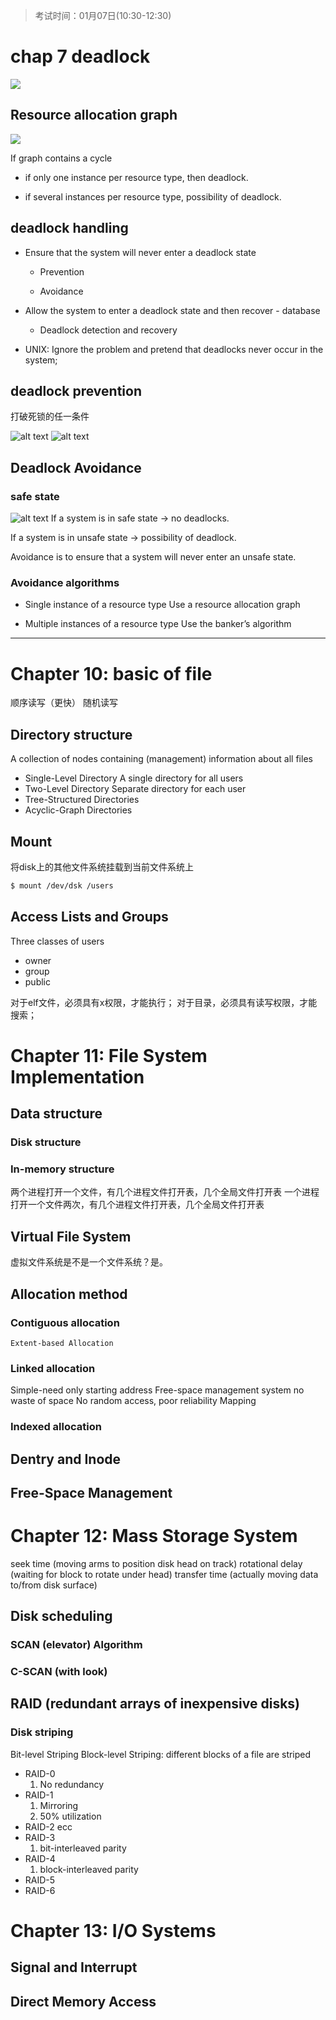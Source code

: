 > 考试时间：01月07日(10:30-12:30)

# chap 7 deadlock
![](pics/rag.png)
## Resource allocation graph
![](pics/rag1.png)

If graph contains a cycle 

+ if only one instance per resource type, then deadlock.

+ if several instances per resource type, possibility of deadlock.

## deadlock handling
+ Ensure that the system will never enter a deadlock state
    + Prevention

    + Avoidance

+ Allow the system to enter a deadlock state and then recover - database

    + Deadlock detection and recovery

+ UNIX: Ignore the problem and pretend that deadlocks never occur in the system;
## deadlock prevention
打破死锁的任一条件

![alt text](pics/ddlp.png)
![alt text](pics/ddlp1.png)

## Deadlock Avoidance
### safe state
![alt text](pics/ddlv.png)
If a system is in safe state -> no deadlocks.

If a system is in unsafe state -> possibility of deadlock.

Avoidance is to ensure that a system will never enter an unsafe state. 

### Avoidance algorithms
+ Single instance of a resource type
    Use a resource allocation graph

+ Multiple instances of a resource type
    Use the banker’s algorithm

-------------------------------------

# Chapter 10: basic of file
顺序读写（更快）
随机读写
## Directory structure
A collection of nodes containing (management)  information about all files

+ Single-Level Directory
    A single directory for all users
+ Two-Level Directory
    Separate directory for each user
+ Tree-Structured Directories
+ Acyclic-Graph Directories

## Mount
将disk上的其他文件系统挂载到当前文件系统上
```bash
$ mount /dev/dsk /users
```

## Access Lists and Groups
Three classes of users
+ owner
+ group
+ public

对于elf文件，必须具有x权限，才能执行；
对于目录，必须具有读写权限，才能搜索；

# Chapter 11: File System Implementation
## Data structure
### Disk structure
### In-memory structure
两个进程打开一个文件，有几个进程文件打开表，几个全局文件打开表
一个进程打开一个文件两次，有几个进程文件打开表，几个全局文件打开表

## Virtual File System
虚拟文件系统是不是一个文件系统？是。

## Allocation method
### Contiguous allocation
    Extent-based Allocation
### Linked allocation
Simple-need only starting address
Free-space management system 
no waste of space 
No random access, poor reliability
Mapping
### Indexed allocation

## Dentry and Inode
## Free-Space Management

# Chapter 12: Mass Storage System 
seek time (moving arms to position disk head on track)
rotational delay (waiting for block to rotate under head)
transfer time (actually moving data to/from disk surface)

## Disk scheduling

### SCAN (elevator) Algorithm

### C-SCAN (with look)

## RAID (redundant arrays of inexpensive disks)
### Disk striping
Bit-level Striping
Block-level Striping: different blocks of a file are striped
+ RAID-0
    1. No redundancy
+ RAID-1
    1. Mirroring
    2. 50% utilization
+ RAID-2
    ecc
+ RAID-3
    1. bit-interleaved parity
+ RAID-4
    1. block-interleaved parity
+ RAID-5
+ RAID-6

# Chapter 13: I/O Systems

## Signal and Interrupt
## Direct Memory Access